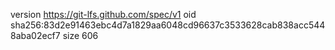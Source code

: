 version https://git-lfs.github.com/spec/v1
oid sha256:83d2e91463ebc4d7a1829aa6048cd96637c3533628cab838acc5448aba02ecf7
size 606

